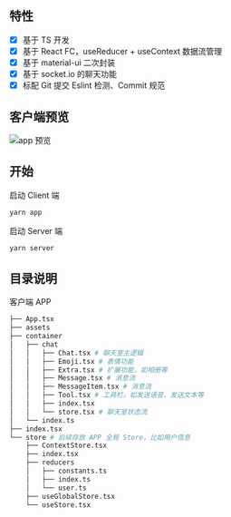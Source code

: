 
## 特性

- [x] 基于 TS 开发
- [x] 基于 React FC，useReducer + useContext 数据流管理
- [x] 基于 material-ui 二次封装
- [x] 基于 socket.io 的聊天功能
- [x] 标配 Git 提交 Eslint 检测、Commit 规范

## 客户端预览

![app 预览](微信图片_20200809193725.png)

## 开始

启动 Client 端

```bash
yarn app
```

启动 Server 端

```bash
yarn server
```

## 目录说明

客户端 APP

```bash
├── App.tsx
├── assets
├── container
│   ├── chat
│   │   ├── Chat.tsx # 聊天室主逻辑
│   │   ├── Emoji.tsx # 表情功能
│   │   ├── Extra.tsx # 扩展功能，如相册等
│   │   ├── Message.tsx # 消息流
│   │   ├── MessageItem.tsx # 消息流
│   │   ├── Tool.tsx # 工具栏，如发送语音、发送文本等
│   │   ├── index.tsx
│   │   └── store.tsx # 聊天室状态流
│   └── index.ts
├── index.tsx
└── store # 后续存放 APP 全局 Store，比如用户信息
    ├── ContextStore.tsx
    ├── index.tsx
    ├── reducers
    │   ├── constants.ts
    │   ├── index.ts
    │   └── user.ts
    ├── useGlobalStore.tsx
    └── useStore.tsx
```